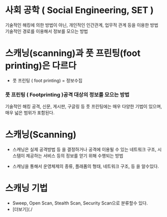 
# 사회 공학 ( Social Engineering, SET )

기술적인 해킹에 의한 방법이 아닌, 개인적인 인간관계, 업무적 관계 등을 이용한 방법<br/>
기술적인 경로를 이용해서 정보를 모으는 방법

# 스캐닝(scanning)과 풋 프린팅(foot printing)은 다르다 

* 풋 프린팅 ( foot printing) = 정보수집

### 풋 프린팅 ( Footprinting )공격 대상의 정보를 모으는 방법 
    
기술적인 해킹 공격, 신문, 게시판, 구글링 등 풋 프린팅에는 매우 다양한 기법이 있으며, 매우 넓은 범위가 포함된다.

# 스캐닝(Scanning)

* 스캐닝은 실제 공격방법 등 을 결정하거나 공격에 이용될 수 있는 네트워크 구조, 시스템이 제공하는 서비스 등의 정보를 얻기 위해 수행되는 방법 

* 스캐닝을 통해서 운영체제의 종류, 플래폼의 형태, 네트워크 구조, 등 을 알수있다.

# 스캐닝 기법

* Sweep, Open Scan, Stealth Scan, Security Scan으로 분류할수 있다.
* [더보기](./
  
